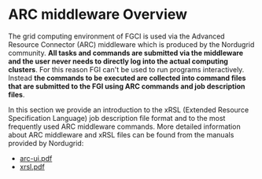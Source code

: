 # ARC middleware Overview

The grid computing environment of FGCI is used via the Advanced Resource
Connector (ARC) middleware which is produced by the Nordugrid community.
**All tasks and commands are submitted via the middleware and the user
never needs to directly log into the actual computing clusters**. For
this reason FGI can't be used to run programs interactively. Instead
**the commands to be executed are collected into command files that are
submitted to the FGI using ARC commands and job description files**.

In this section we provide an introduction to the xRSL (Extended
Resource Specification Language) job description file format and to the
most frequently used ARC middleware commands. More detailed information
about ARC middleware and xRSL files can be found from the manuals
provided by Nordugrid:

* [arc-ui.pdf](http://www.nordugrid.org/documents/arc-ui.pdf)
* [xrsl.pdf](http://www.nordugrid.org/documents/xrsl.pdf)
